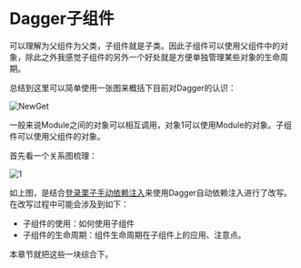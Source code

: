 # Dagger子组件

可以理解为父组件为父类，子组件就是子类。因此子组件可以使用父组件中的对象，除此之外我感觉子组件的另外一个好处就是方便单独管理某些对象的生命周期。

总结到这里可以简单使用一张图来概括下目前对Dagger的认识：

![NewGet](https://gitee.com/sunnnydaydev/my-pictures/raw/master/github/di/newget.png)

一般来说Module之间的对象可以相互调用，对象1可以使用Module的对象。子组件可以使用父组件的对象。


首先看一个关系图梳理：

![1](https://gitee.com/sunnnydaydev/my-pictures/raw/master/github/di/1.png)

如上图，是结合[登录栗子手动依赖注入](2、登录栗子手动依赖项注入.md)来使用Dagger自动依赖注入进行了改写。在改写过程中可能会涉及到如下：

- 子组件的使用：如何使用子组件
- 子组件的生命周期：组件生命周期在子组件上的应用、注意点。

本章节就把这些一块综合下。



